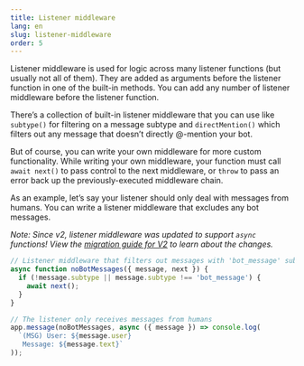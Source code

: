 ```yaml
---
title: Listener middleware
lang: en
slug: listener-middleware
order: 5
---
```


<div class="section-content">
Listener middleware is used for logic across many listener functions (but usually not all of them). They are added as arguments before the listener function in one of the built-in methods. You can add any number of listener middleware before the listener function.

There’s a collection of built-in listener middleware that you can use like `subtype()` for filtering on a message subtype and `directMention()` which filters out any message that doesn’t directly @-mention your bot.

But of course, you can write your own middleware for more custom functionality. While writing your own middleware, your function must call `await next()` to pass control to the next middleware, or `throw` to pass an error back up the previously-executed middleware chain.

As an example, let’s say your listener should only deal with messages from humans. You can write a listener middleware that excludes any bot messages.

*Note: Since v2, listener middleware was updated to support `async` functions! View the [migration guide for V2](https://slack.dev/bolt/tutorial/migration-v2) to learn about the changes.*
</div>

```javascript
// Listener middleware that filters out messages with 'bot_message' subtype
async function noBotMessages({ message, next }) {
  if (!message.subtype || message.subtype !== 'bot_message') {
    await next();
  }
}

// The listener only receives messages from humans
app.message(noBotMessages, async ({ message }) => console.log(
  `(MSG) User: ${message.user}
   Message: ${message.text}`
));
```
